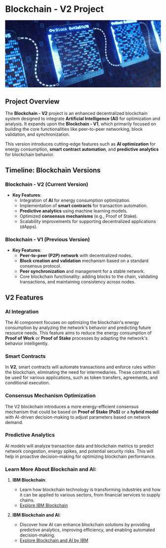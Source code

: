 # Blockchain - V2 Project

![Blockchain Image](docs/blockchain.jpg)

## Project Overview

The **Blockchain - V2** project is an enhanced decentralized blockchain system designed to integrate **Artificial Intelligence (AI)** for optimization and analysis. It expands upon the **Blockchain - V1**, which primarily focused on building the core functionalities like peer-to-peer networking, block validation, and synchronization.

This version introduces cutting-edge features such as **AI optimization** for energy consumption, **smart contract automation**, and **predictive analytics** for blockchain behavior.

## Timeline: Blockchain Versions

### Blockchain - V2 (Current Version)

- **Key Features**:
  - Integration of **AI** for energy consumption optimization.
  - Implementation of **smart contracts** for transaction automation.
  - **Predictive analytics** using machine learning models.
  - Optimized **consensus mechanisms** (e.g., Proof of Stake).
  - Scalability improvements for supporting decentralized applications (dApps).

### Blockchain - V1 (Previous Version)

- **Key Features**:
  - **Peer-to-peer (P2P) network** with decentralized nodes.
  - **Block creation and validation** mechanism based on a standard consensus protocol.
  - **Peer synchronization** and management for a stable network.
  - Core blockchain functionality: adding blocks to the chain, validating transactions, and maintaining consistency across nodes.

## V2 Features

### AI Integration

The AI component focuses on optimizing the blockchain's energy consumption by analyzing the network's behavior and predicting future resource needs. This feature aims to reduce the energy consumption of **Proof of Work** or **Proof of Stake** processes by adapting the network's behavior intelligently.

### Smart Contracts

In **V2**, smart contracts will automate transactions and enforce rules within the blockchain, eliminating the need for intermediaries. These contracts will be used for various applications, such as token transfers, agreements, and conditional execution.

### Consensus Mechanism Optimization

The V2 blockchain introduces a more energy-efficient consensus mechanism that could be based on **Proof of Stake (PoS)** or a **hybrid model** with AI-driven decision-making to adjust parameters based on network demand.

### Predictive Analytics

AI models will analyze transaction data and blockchain metrics to predict network congestion, energy spikes, and potential security risks. This will help in proactive decision-making for optimizing blockchain performance.

### Learn More About Blockchain and AI:

1. **IBM Blockchain**: 
   - Learn how blockchain technology is transforming industries and how it can be applied to various sectors, from financial services to supply chains.
   - [Explore IBM Blockchain](https://www.ibm.com/think/topics/blockchain?mhsrc=ibmsearch_a&mhq=blockchain)

2. **IBM Blockchain and AI**: 
   - Discover how AI can enhance blockchain solutions by providing predictive analytics, improving efficiency, and enabling automated decision-making.
   - [Explore Blockchain and AI by IBM](https://www.ibm.com/think/topics/blockchain-ai)